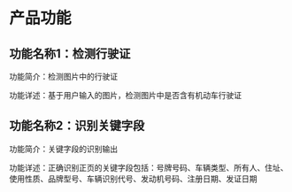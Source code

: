 # 产品功能

## 功能名称1：检测行驶证

功能简介：检测图片中的行驶证

功能详述：基于用户输入的图片，检测图片中是否含有机动车行驶证

## 功能名称2：识别关键字段

功能简介：关键字段的识别输出

功能详述：正确识别正页的关键字段包括：号牌号码、车辆类型、所有人、住址、使用性质、品牌型号、车辆识别代号、发动机号码、注册日期、发证日期
